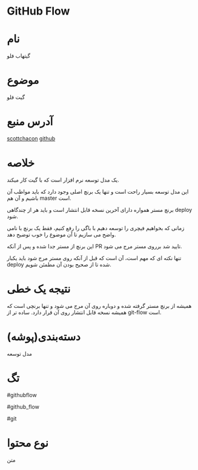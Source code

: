 GitHub Flow
===


نام
===

گیتهاب فلو


موضوع
===

گیت فلو


آدرس منبع
===

[scottchacon](http://scottchacon.com/2011/08/31/github-flow.html)
[github](https://guides.github.com/introduction/flow/)



خلاصه
===


یک مدل توسعه نرم افزار است که با گیت کار میکند.


این مدل توسعه بسیار راحت است و تنها یک برنچ اصلی وجود دارد که باید مواظب آن باشیم و آن هم master است.

برنچ مستر همواره دارای آخرین نسخه قابل انتشار است و باید هر از چندگاهی deploy شود.

زمانی که بخواهیم فیچری را توسعه دهیم با باگی را رفع کنیم، فقط یک برنچ با نامی واضح می سازیم تا آن موضوع را خوب توضیح دهد.

این برنچ از مستر جدا شده و پس از آنکه PR تایید شد برروی مستر مرج می شود.

تنها نکته ای که مهم است، آن است که قبل از آنکه روی مستر مرج شود باید یکبار deploy شده تا از صحیح بودن آن مطمئن شویم.




نتیجه یک خطی
===
همیشه از برنچ مستر گرفته شده و دوباره روی آن مرج می شود و تنها برنچی است که همیشه نسخه قابل انتشار روی آن قرار دارد.
ساده تر از git-flow است.
 
 
 
دسته‌بندی(پوشه)
===

مدل توسعه



تگ
===

#githubflow 

#github_flow

#git



نوع محتوا
===

متن